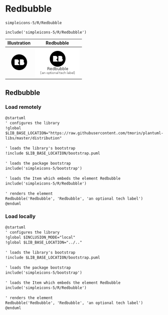 # Redbubble


```text
simpleicons-5/R/Redbubble
```

```text
include('simpleicons-5/R/Redbubble')
```



| Illustration | Redbubble |
| :---: | :---: |
| ![illustration for Illustration](../../simpleicons-5/R/Redbubble.png) | ![illustration for Redbubble](../../simpleicons-5/R/Redbubble.Local.png) |




## Redbubble

### Load remotely
```plantuml
@startuml
' configures the library
!global $LIB_BASE_LOCATION="https://raw.githubusercontent.com/tmorin/plantuml-libs/master/distribution"

' loads the library's bootstrap
!include $LIB_BASE_LOCATION/bootstrap.puml

' loads the package bootstrap
include('simpleicons-5/bootstrap')

' loads the Item which embeds the element Redbubble
include('simpleicons-5/R/Redbubble')

' renders the element
Redbubble('Redbubble', 'Redbubble', 'an optional tech label')
@enduml
```

### Load locally
```plantuml
@startuml
' configures the library
!global $INCLUSION_MODE="local"
!global $LIB_BASE_LOCATION="../.."

' loads the library's bootstrap
!include $LIB_BASE_LOCATION/bootstrap.puml

' loads the package bootstrap
include('simpleicons-5/bootstrap')

' loads the Item which embeds the element Redbubble
include('simpleicons-5/R/Redbubble')

' renders the element
Redbubble('Redbubble', 'Redbubble', 'an optional tech label')
@enduml
```

